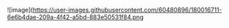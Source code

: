 ![image](https://user-images.githubusercontent.com/60480896/180016711-6e6b4dae-209a-4f42-a5bd-883e50531f84.png